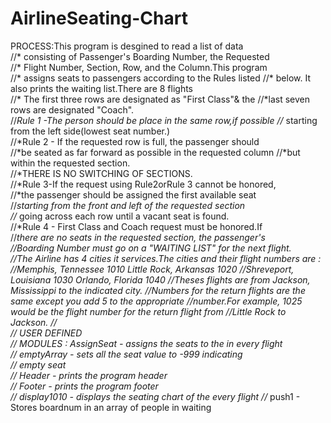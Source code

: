 # AirlineSeating-Chart
PROCESS:This program is desgined to read a list of data   
//*  consisting of Passenger's Boarding Number, the Requested  
//*  Flight Number, Section, Row, and the Column.This program  
//*  assigns seats to passengers according to the Rules listed 
//*  below. It also prints the waiting list.There are 8 flights  
//*  The first three rows are designated as "First Class"& the 
//*last seven rows are designated "Coach".				        	
//*Rule 1 -The person should be place in the same row,if possible 
//*        starting from the left side(lowest seat number.)			
//*Rule 2 - If the requested row is full, the passenger should	
//*be seated as far forward as possible in the requested column	
//*but within the requested section.								
//*THERE IS NO SWITCHING OF SECTIONS.								
//*Rule 3-If the request using Rule2orRule 3 cannot be honored,		
//*the passenger should be assigned the first available seat		
//*starting from the front and left of the requested section		
//* going across each row until a vacant seat is found.				
//*Rule 4 - First Class and Coach request must be honored.If		
//*there are no seats in the requested section, the passenger's    
//*Boarding Number must go on a "WAITING LIST" for the next flight.  
//*The Airline has 4 cities it services.The cities and their flight numbers are :
//*Memphis, Tennessee    	1010		Little Rock, Arkansas 	1020
//*Shreveport, Louisiana 	1030		Orlando, Florida 		1040
//*Theses flights are from Jackson, Mississippi to the indicated city.
//*Numbers for the return flights are the same except you add 5 to the appropriate
//*number.For example, 1025 would be the flight number for the return flight from 
//*Little Rock to Jackson.
//*                                                                    
//* USER DEFINED                                                      
//* MODULES : AssignSeat - assigns the seats to the in every flight	   
//*			emptyArray - sets all the seat value to -999 indicating    
//*                      empty seat									   
//*				Header - prints the program header					  
//*				Footer - prints the program footer					   
//*        display1010 - displays the seating chart of the every flight
//*         push1    - Stores boardnum in an array of people in waiting
